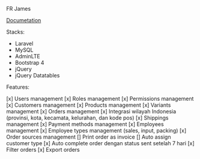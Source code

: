 FR James

[Documetation](https://longhaired-wallaby-a66.notion.site/Fitur-Step-1-b368e4b6dfb24583ab5f7984b4921114)

Stacks:

- Laravel
- MySQL
- AdminLTE
- Bootstrap 4
- jQuery
- jQuery Datatables

Features:

[x] Users management
[x] Roles management
[x] Permissions management
[x] Customers management
[x] Products management
[x] Variants management
[x] Orders management
[x] Integrasi wilayah Indonesia (provinsi, kota, kecamata, kelurahan, dan kode pos)
[x] Shippings management
[x] Payment methods management
[x] Employees management
[x] Employee types management (sales, input, packing)
[x] Order sources management
[] Print order as invoice
[] Auto assign customer type
[x] Auto complete order dengan status sent setelah 7 hari
[x] Filter orders
[x] Export orders
